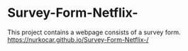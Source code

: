 # Survey-Form-Netflix-
This project contains a webpage consists of a survey form.
https://nurkocar.github.io/Survey-Form-Netflix-/

